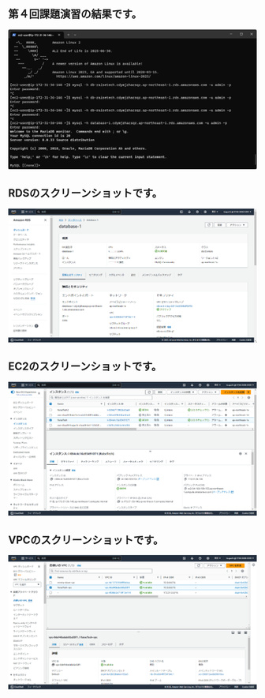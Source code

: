 ## 第４回課題演習の結果です。
![結果報告画像](images/2023-09-28_16h30_01.png)

## RDSのスクリーンショットです。
![結果報告画像](images/2023-09-29_13h54_57.png)

## EC2のスクリーンショットです。
![結果報告画像](images/2023-09-29_13h55_25.png)

## VPCのスクリーンショットです。
![結果報告画像](images/2023-09-29_13h55_54.png)
